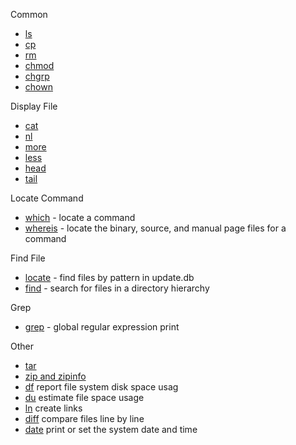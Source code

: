 Common
- [ls](ls.md)
- [cp](cp.md)
- [rm](rm.md)
- [chmod](chmod.md)
- [chgrp](chgrp.md)
- [chown](chown.md)

Display File
- [cat](cat.md)
- [nl](nl.md)
- [more](more.md)
- [less](less.md)
- [head](head.md)
- [tail](tail.md)

Locate Command
- [which](which.md) - locate a command
- [whereis](whereis.md) - locate the binary, source, and manual page files for a command

Find File 
- [locate](locate.md) - find files by pattern in update.db
- [find](find.md) - search for files in a directory hierarchy


Grep
- [grep](grep.md) - global regular expression print

Other
- [tar](tar.md)
- [zip and zipinfo](zip.md)
- [df](df.md) report file system disk space usag
- [du](du.md) estimate file space usage
- [ln](ln.md) create links
- [diff](diff.md) compare files line by line
- [date](date.md) print or set the system date and time


